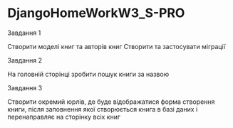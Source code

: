 # DjangoHomeWorkW3_S-PRO

Завдання 1

Створити моделі книг та авторів книг
Створити та застосувати міграції

Завдання 2

На головній сторінці зробити пошук книги за назвою

Завдання 3

Створити окремий юрлів, де буде відображатися форма створення книги,
після заповнення якої створюється книга в базі даних і перенаправляє на сторінку всіх книг
